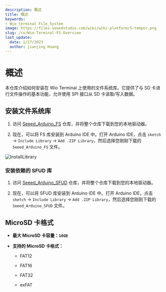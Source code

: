 ```yaml
---
description: 概述
title: 概述
keywords:
- Wio_terminal File_System
image: https://files.seeedstudio.com/wiki/wiki-platform/S-tempor.png
slug: /cn/Wio-Terminal-FS-Overview
last_update:
  date: 1/17/2023
  author: jianjing Huang
---
```


# 概述

本仓库介绍如何安装在 Wio Terminal 上使用的文件系统库。它提供了与 SD 卡进行文件操作的基本功能，允许使用 SPI 接口从 SD 卡读取/写入数据。

## 安装文件系统库

1. 访问 [Seeed_Arduino_FS](https://github.com/Seeed-Studio/Seeed_Arduino_FS/tree/master) 仓库，并将整个仓库下载到您的本地驱动器。

2. 现在，可以将 FS 库安装到 Arduino IDE 中。打开 Arduino IDE，点击 `sketch` -> `Include Library` -> `Add .ZIP Library`，然后选择您刚刚下载的 `Seeed_Arduino_FS` 文件。

![InstallLibrary](https://files.seeedstudio.com/wiki/Wio-Terminal/img/Xnip2019-11-21_15-50-13.jpg)

### 安装依赖的 SFUD 库

1. 访问 [Seeed_Arduino_SFUD](https://github.com/Seeed-Studio/Seeed_Arduino_SFUD) 仓库，并将整个仓库下载到您的本地驱动器。

2. 现在，可以将 SFUD 库安装到 Arduino IDE 中。打开 Arduino IDE，点击 `sketch` -> `Include Library` -> `Add .ZIP Library`，然后选择您刚刚下载的 `Seeed_Arduino_SFUD` 文件。

## MicroSD 卡格式

- **最大 MicroSD 卡容量：`16GB`**

- **支持的 MicroSD 卡格式：**

  - FAT12

  - FAT16

  - FAT32

  - exFAT